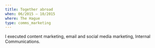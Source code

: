 ```yaml
---
title: Together abroad
when: 06/2015 – 10/2015
where: The Hague 
type: comms_marketing
---
```

I executed content marketing, email and social media marketing, Internal Communications.
